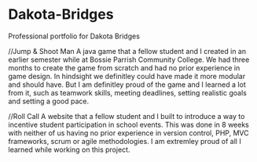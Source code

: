 # Dakota-Bridges
Professional portfolio for Dakota Bridges


//Jump & Shoot Man 
A java game that a fellow student and I created in an earlier semester while at Bossie Parrish Community College.
We had three months to create the game from scratch and had no prior experience in game design. 
In hindsight we definitley could have made it more modular and should have. 
But I am definitley proud of the game and I learned a lot from it, such as teamwork skills, meeting deadlines, setting realistic 
goals and setting a good pace.

//Roll Call 
A website that a fellow student and I built to introduce a way to incentive student participation in school events. 
This was done in 8 weeks with neither of us having no prior experience in version control, PHP, MVC frameworks, scrum or 
agile methodologies. 
I am extremley proud of all I learned while working on this project.
